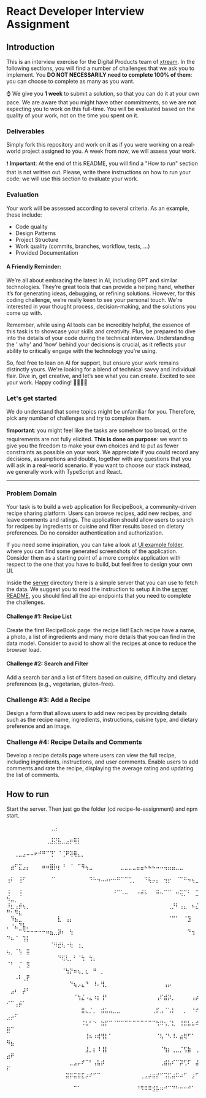 <!---
Hi! We're happy you opened this file, not everyone does!
To let us know you did, paste a capybara picture
in the How to Run section 😊
These will be extra points for you!
-->

# React Developer Interview Assignment

## Introduction

This is an interview exercise for the Digital Products team of [xtream](https://www.linkedin.com/company/xtream-srl). In
the following sections, you will find a number of challenges that we ask you to implement. You **DO NOT NECESSARILY need
to complete 100% of them**: you can choose to complete as many as you want.

:watch: We give you **1 week** to submit a solution, so that you can do it at your own pace. We are aware that you might
have other commitments, so we are not expecting you to work on this full-time. You will be evaluated based on the
quality of your work, not on the time you spent on it.

### Deliverables

Simply fork this repository and work on it as if you were working on a real-world project assigned to you. A week from
now, we will assess your work.

:heavy_exclamation_mark: **Important**: At the end of this README, you will find a "How to run" section that is not
written out. Please, write there instructions on how to run your code: we will use this section to evaluate your work.

### Evaluation

Your work will be assessed according to several criteria. As an example, these include:

- Code quality
- Design Patterns
- Project Structure
- Work quality (commits, branches, workflow, tests, ...)
- Provided Documentation

#### A Friendly Reminder:

We’re all about embracing the latest in AI, including GPT and similar technologies. They’re great tools that can provide
a helping hand, whether it’s for generating ideas, debugging, or refining solutions. However, for this coding challenge,
we’re really keen to see your personal touch. We're interested in your thought process, decision-making, and the
solutions you come up with.

Remember, while using AI tools can be incredibly helpful, the essence of this task is to showcase your skills and
creativity. Plus, be prepared to dive into the details of your code during the technical interview. Understanding the '
why' and 'how' behind your decisions is crucial, as it reflects your ability to critically engage with the technology
you're using.

So, feel free to lean on AI for support, but ensure your work remains distinctly yours. We're looking for a blend of
technical savvy and individual flair. Dive in, get creative, and let’s see what you can create. Excited to see your
work. Happy coding! 🚀💼👩‍💻

### Let's get started

We do understand that some topics might be unfamiliar for you. Therefore, pick any number of challenges and try to
complete them.

:heavy_exclamation_mark:**Important**: you might feel like the tasks are somehow too broad, or the requirements are not
fully elicited. **This is done on purpose**: we want to give you the freedom to make your own choices and to put as
fewer constraints as possible on your work. We appreciate if you could record any decisions, assumptions and doubts,
together with any questions that you will ask in a real-world scenario. If you want to choose our stack instead, we
generally work with TypeScript and React.

---

### Problem Domain

Your task is to build a web application for RecipeBook, a community-driven recipe sharing platform. Users can browse
recipes, add new recipes, and leave comments and ratings. The application should allow users to search for recipes by
ingredients or cuisine and filter results based on dietary preferences. Do no consider authentication and authorization.

If you need some inspiration, you can take a look at [UI example folder](./ui-examples), where you can find some
generated screenshots of the application. Consider them as a starting point of a more complex application with respect
to the one that you have to build, but feel free to design your own UI.

Inside the [server](./server) directory there is a simple server that you can use to fetch the data. We suggest you to
read the instruction to setup it in the [server README](./server/README.md), you should find all the api endpoints that
you need to complete the challenges.

#### Challenge #1: Recipe List

Create the first RecipeBook page: the recipe list! Each recipe have a name, a photo, a list of ingredients
and many more details that you can find in the data model. Consider to avoid to show all the recipes at once to reduce
the browser load.

#### Challenge #2: Search and Filter

Add a search bar and a list of filters based on cuisine, difficulty and dietary preferences (e.g., vegetarian, gluten-free).

### Challenge #3: Add a Recipe

Design a form that allows users to add new recipes by providing details such as the recipe name, ingredients,
instructions, cuisine type, and dietary preference and an image.

### Challenge #4: Recipe Details and Comments

Develop a recipe details page where users can view the full recipe, including ingredients, instructions, and user
comments. Enable users to add comments and rate the recipe, displaying the average rating and updating the list of
comments.

## How to run

Start the server. Then just go the folder (cd recipe-fe-assignment) and npm start.

⠀⠀⠀⠀⠀⠀⠀⠀⠀⠀⠀⢀⣠⠀⠀⠀⠀⠀⠀⠀⠀⠀⠀⠀⠀⠀⠀⠀⠀⠀⠀⠀⠀⠀⠀⠀⠀⠀⠀⠀⠀⠀⠀⠀⠀⠀⠀⠀⠀⠀⠀⠀⠀⠀⠀
⠀⠀⠀⠀⠀⠀⠀⠀⠀⠀⢀⣸⣝⣧⣀⣠⡶⢿⡇⠀⠀⠀⠀⠀⠀⠀⠀⠀⠀⠀⠀⠀⠀⠀⠀⠀⠀⠀⠀⠀⠀⠀⠀⠀⠀⠀⠀⠀⠀⠀⠀⠀⠀⠀⠀
⠀⠀⢀⣀⣠⠤⠤⠖⠚⠛⠉⢙⠁⠈⢈⠟⢽⢿⣄⡀⠀⠀⠀⠀⠀⠀⠀⠀⠀⠀⠀⠀⠀⠀⠀⠀⠀⠀⠀⠀⠀⠀⠀⠀⠀⠀⠀⠀⠀⠀⠀⠀⠀⠀⠀
⠀⣴⠋⣍⣠⡄⠀⠀⠀⠶⠶⣿⡷⡆⠘⠀⠈⠀⠉⠻⢦⣀⠀⠀⠀⠀⠀⠀⠀⣀⣀⣀⣀⣤⣤⠦⠦⠦⠤⠤⢤⣤⣤⣀⣀⠀⠀⠀⠀⠀⠀⠀⠀⠀⠀
⢰⠇⠀⢸⠋⠀⠀⠀⠀⠀⠀⠈⠁⠀⠀⠀⠀⠀⠀⠀⠀⠙⠓⠲⠤⠴⠖⠒⠛⠉⠉⢉⡀⠀⠀⠙⢧⡤⡄⠀⢲⡖⠀⠈⠉⠛⠲⢦⣀⠀⠀⠀⠀⠀⠀
⢸⠀⠀⢸⠀⠀⠀⠀⠀⠀⠀⠀⠀⠀⠀⠀⠀⠀⠀⠀⠀⠀⠀⠀⠀⠀⠀⠘⠉⠡⠤⠀⠀⠰⠾⠧⠀⠀⠿⠦⠉⠉⠀⠶⢭⡉⠃⠀⣉⠳⣤⡀⠀⠀⠀
⠸⣆⢠⡾⢦⡀⠀⠀⠀⠀⠀⠀⠀⠀⠀⠀⠀⠀⠀⠀⠀⠀⠀⠀⠀⠀⠀⠀⠀⠀⠀⠀⠀⠀⠀⠀⠀⠀⠀⠀⠀⢀⡘⠇⢠⣄⠀⠦⣌⠛⠂⠻⣆⠀⠀
⠀⠹⣦⣀⠀⠀⠀⠀⠀⠀⠀⠀⠀⣇⠀⢠⡄⠀⠀⠀⠀⠀⠀⠀⠀⠀⠀⠀⠀⠀⠀⠀⠀⠀⠀⠀⠀⠀⠀⠀⠀⠈⠉⠁⠀⠈⣹⠀⠀⡀⠐⣄⠙⣧⡀
⠀⠀⠀⠉⠙⠒⠒⠒⠒⠒⠶⣦⣀⡽⠆⠀⢳⠀⠀⠀⠀⠀⠀⠀⠀⠀⠀⠀⠀⠀⠀⠀⠀⠀⠀⠀⠀⠀⠀⠀⠀⠀⠀⠀⠀⠀⠙⢲⠀⠙⠦⠈⠀⢹⡇
⠀⠀⠀⠀⠀⠀⠀⠀⠀⠀⠀⠈⠻⣞⢧⠐⢷⠀⢰⡀⠀⠀⠀⠀⠀⠀⠀⠀⠀⠀⠀⠀⠀⠀⠀⠀⠀⠀⠀⠀⠀⠀⠀⠀⠀⠀⠀⠀⠀⢦⡀⠈⢳⠀⣿
⠀⠀⠀⠀⠀⠀⠀⠀⠀⠀⠀⠀⠀⠙⢯⢇⡀⠃⠈⢳⠀⢳⡄⠀⠀⠀⠀⠀⠀⠀⠀⠀⠀⠀⠀⠀⠀⠀⠀⠀⠀⠀⠀⠀⠀⠀⠀⠀⠀⠈⠃⠀⡈⠀⣻
⠀⠀⠀⠀⠀⠀⠀⠀⠀⠀⠀⠀⠀⠀⠈⢳⡝⠶⢦⡀⣆⠀⠛⠀⡀⠀⠀⠀⠀⠀⠀⠀⠀⠀⠀⠀⠀⠀⠀⠀⠀⠀⠀⠀⠀⠀⠀⠀⠀⠀⠀⠠⠇⢀⡟
⠀⠀⠀⠀⠀⠀⠀⠀⠀⠀⠀⠀⠀⠀⠀⠀⠙⢦⡠⣄⠙⠀⠸⠄⢻⡀⠀⠀⠀⠀⠀⠀⠀⠀⠀⠀⠀⠀⠀⠀⢠⡤⠀⠀⠀⠀⠀⠀⠀⠀⣠⠆⠀⡼⠃
⠀⠀⠀⠀⠀⠀⠀⠀⠀⠀⠀⠀⠀⠀⠀⠀⠀⠈⢳⣌⠠⣄⠰⡆⢸⠃⠀⠀⠀⠀⠀⠀⠀⠀⠀⠀⠀⠀⢠⠏⣾⡽⡀⠀⠀⠀⠀⢠⡴⠊⠉⢠⡾⠁⠀
⠀⠀⠀⠀⠀⠀⠀⠀⠀⠀⠀⠀⠀⠀⠀⠀⠀⠀⠀⣿⣄⡈⡀⠀⣾⣥⣤⣀⣀⠀⠀⠀⠀⠀⠀⠀⠀⢀⡏⣠⠈⢡⡇⠀⠀⡀⠀⠘⠞⣠⡴⠋⠀⠀⠀
⠀⠀⠀⠀⠀⠀⠀⠀⠀⠀⠀⠀⠀⠀⠀⠀⠀⠀⠀⠨⣧⠃⠑⠀⣷⡏⠉⠈⠉⠉⠉⠉⠉⠉⠉⠉⠉⠉⢳⠿⢢⡈⣇⠀⢸⣿⣧⣦⠾⣿⠉⠀⠀⠀⠀
⠀⠀⠀⠀⠀⠀⠀⠀⠀⠀⠀⠀⠀⠀⠀⠀⠀⠀⠀⠀⢸⠦⠰⢾⢻⡇⠁⠀⠀⠀⠀⠀⠀⠀⠀⠀⠀⠀⠈⢧⠈⠣⠸⠄⣴⢿⠋⠁⠀⠻⣦⠀⠀⠀⠀
⠀⠀⠀⠀⠀⠀⠀⠀⠀⠀⠀⠀⠀⠀⠀⠀⠀⠀⠀⠀⣸⡀⡆⠸⢸⡇⠀⠀⠀⠀⠀⠀⠀⠀⠀⠀⠀⠀⠀⠈⢳⡆⢀⣀⡈⢫⣷⠀⢀⣴⠟⠀⠀⠀⠀
⠀⠀⠀⠀⠀⠀⠀⠀⠀⠀⠀⠀⠀⠀⠀⠀⣀⣠⡤⠞⠉⠃⢠⣧⡾⠀⠀⠀⠀⠀⠀⠀⠀⠀⠀⠀⠀⠀⠀⢀⣾⣧⠎⠉⡽⢋⠏⠀⣼⠏⠀⠀⠀⠀⠀
⠀⠀⠀⠀⠀⠀⠀⠀⠀⠀⠀⠀⠀⠀⠀⣽⡿⣭⣿⣏⡴⠞⠋⠉⠀⠀⠀⠀⠀⠀⠀⠀⠀⠀⢀⣠⡴⣶⡞⠋⢩⣏⣴⠯⠴⠋⠀⣰⠋⠀⠀⠀⠀⠀⠀
⠀⠀⠀⠀⠀⠀⠀⠀⠀⠀⠀⠀⠀⠀⠀⠀⠀⠉⠁⠀⠀⠀⠀⠀⠀⠀⠀⠀⠀⠀⠀⠀⠀⠘⠻⠿⠿⣺⡧⠶⠚⠉⠙⠓⠒⠒⠚⠁⠀⠀⠀⠀⠀⠀⠀
